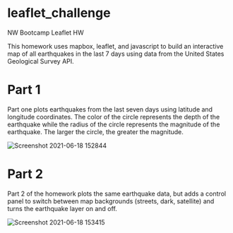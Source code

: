 # leaflet_challenge
NW Bootcamp Leaflet HW

This homework uses mapbox, leaflet, and javascript to build an interactive map of all earthquakes in the last 7 days using data from the United States Geological Survey API.

# Part 1
Part one plots earthquakes from the last seven days using latitude and longitude coordinates. The color of the circle represents the depth of the earthquake while the radius of the circle represents the magnitude of the earthquake. The larger the circle, the greater the magnitude. 

![Screenshot 2021-06-18 152844](https://user-images.githubusercontent.com/68086211/122613253-26ad9700-d04a-11eb-8413-0e1fa4c0b238.png)

# Part 2

Part 2 of the homework plots the same earthquake data, but adds a control panel to switch between map backgrounds (streets, dark, satellite) and turns the earthquake layer on and off.

![Screenshot 2021-06-18 153415](https://user-images.githubusercontent.com/68086211/122613376-5b215300-d04a-11eb-9d17-e730eb8cdf52.png)

